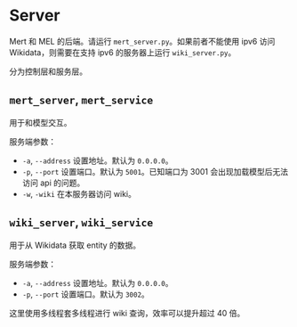 # Server

Mert 和 MEL 的后端。请运行 `mert_server.py`。如果前者不能使用 ipv6 访问 Wikidata，则需要在支持 ipv6 的服务器上运行  `wiki_server.py`。

分为控制层和服务层。

## `mert_server`, `mert_service`

用于和模型交互。

服务端参数：

- `-a`, `--address` 设置地址。默认为 `0.0.0.0`。
- `-p`, `--port` 设置端口。默认为 `5001`。已知端口为 3001 会出现加载模型后无法访问 api 的问题。
- `-w`, `-wiki` 在本服务器访问 wiki。

## `wiki_server`, `wiki_service`

用于从 Wikidata 获取 entity 的数据。

服务端参数：

- `-a`, `--address` 设置地址。默认为 `0.0.0.0`。
- `-p`, `--port` 设置端口。默认为 `3002`。

这里使用多线程套多线程进行 wiki 查询，效率可以提升超过 40 倍。